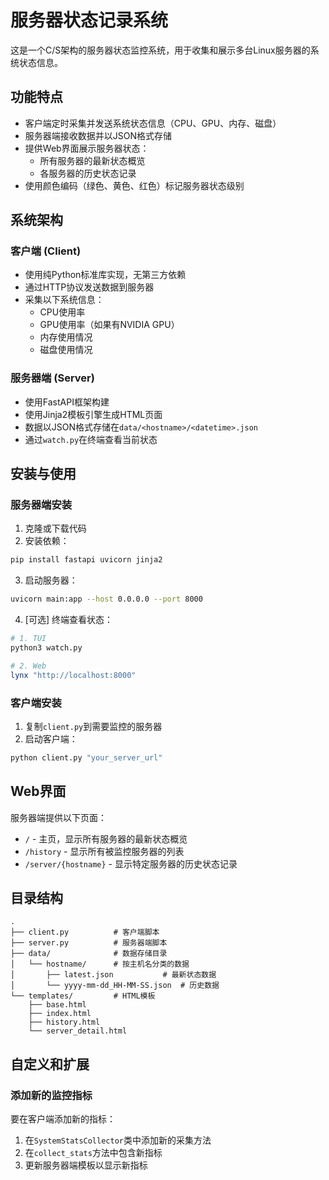 # 服务器状态记录系统

这是一个C/S架构的服务器状态监控系统，用于收集和展示多台Linux服务器的系统状态信息。

## 功能特点

- 客户端定时采集并发送系统状态信息（CPU、GPU、内存、磁盘）
- 服务器端接收数据并以JSON格式存储
- 提供Web界面展示服务器状态：
  - 所有服务器的最新状态概览
  - 各服务器的历史状态记录
- 使用颜色编码（绿色、黄色、红色）标记服务器状态级别

## 系统架构

### 客户端 (Client)
- 使用纯Python标准库实现，无第三方依赖
- 通过HTTP协议发送数据到服务器
- 采集以下系统信息：
  - CPU使用率
  - GPU使用率（如果有NVIDIA GPU）
  - 内存使用情况
  - 磁盘使用情况

### 服务器端 (Server)
- 使用FastAPI框架构建
- 使用Jinja2模板引擎生成HTML页面
- 数据以JSON格式存储在`data/<hostname>/<datetime>.json`
- 通过`watch.py`在终端查看当前状态

## 安装与使用

### 服务器端安装

1. 克隆或下载代码
2. 安装依赖：
```bash
pip install fastapi uvicorn jinja2
```

3. 启动服务器：
```bash
uvicorn main:app --host 0.0.0.0 --port 8000
```

4. [可选] 终端查看状态：
```bash
# 1. TUI
python3 watch.py

# 2. Web
lynx "http://localhost:8000"
```

### 客户端安装

1. 复制`client.py`到需要监控的服务器
2. 启动客户端：
```bash
python client.py "your_server_url"
```

## Web界面

服务器端提供以下页面：

- `/` - 主页，显示所有服务器的最新状态概览
- `/history` - 显示所有被监控服务器的列表
- `/server/{hostname}` - 显示特定服务器的历史状态记录

## 目录结构

```
.
├── client.py          # 客户端脚本
├── server.py          # 服务器端脚本
├── data/              # 数据存储目录
│   └── hostname/      # 按主机名分类的数据
│       ├── latest.json           # 最新状态数据
│       └── yyyy-mm-dd_HH-MM-SS.json  # 历史数据
└── templates/         # HTML模板
    ├── base.html
    ├── index.html
    ├── history.html
    └── server_detail.html
```

## 自定义和扩展

### 添加新的监控指标

要在客户端添加新的指标：
1. 在`SystemStatsCollector`类中添加新的采集方法
2. 在`collect_stats`方法中包含新指标
3. 更新服务器端模板以显示新指标
